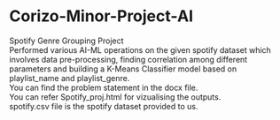 # Corizo-Minor-Project-AI
Spotify Genre Grouping Project <br>
Performed various AI-ML operations on the given spotify dataset which involves data pre-processing, finding correlation among different parameters and building a K-Means Classifier model based on playlist_name and playlist_genre. <br>
You can find the problem statement in the docx file. <br>
You can refer Spotify_proj.html for vizualising the outputs. <br>
spotify.csv file is the spotify dataset provided to us. <br>
